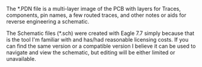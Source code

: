 The *.PDN file is a multi-layer image of the PCB with layers for Traces, components, pin names, a few routed traces, and other notes or aids for reverse engineering a schematic. 

The Schematic files (*.sch) were created with Eagle 7.7 simply because that is the tool I'm familiar with and has/had reasonable licensing costs. If you can find the same version or a compatible version I believe it can be used to navigate and view the schematic, but editing will be either limited or unavailable. 